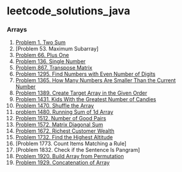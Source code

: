 # leetcode_solutions_java

### Arrays

1. [Problem 1. Two Sum](https://leetcode.com/problems/two-sum/solutions/3683744/java-code-with-time-and-space-complexity/)
2. [Problem 53. Maximum Subarray]
3. [Problem 66. Plus One](https://leetcode.com/problems/plus-one/solutions/3679889/java-code-with-time-and-space-complexity/)
4. [Problem 136. Single Number](https://leetcode.com/problems/single-number/solutions/3679918/java-code-with-time-and-space-complexity/)
5. [Problem 867. Transpose Matrix](https://leetcode.com/problems/transpose-matrix/solutions/3679948/java-code-with-time-and-space-complexity/)
6. [Problem 1295. Find Numbers with Even Number of Digits](https://leetcode.com/problems/find-numbers-with-even-number-of-digits/solutions/3683729/java-code-with-time-and-space-complexity/)
7. [Problem 1365. How Many Numbers Are Smaller Than the Current Number](https://leetcode.com/problems/how-many-numbers-are-smaller-than-the-current-number/solutions/3675354/java-code-time-and-space-complexity/)
8. [Problem 1389. Create Target Array in the Given Order](https://leetcode.com/problems/create-target-array-in-the-given-order/solutions/3679963/java-code-with-time-and-space-complexity/)
9. [Problem 1431. Kids With the Greatest Number of Candies](https://leetcode.com/problems/kids-with-the-greatest-number-of-candies/solutions/3675330/java-code-with-time-and-space-complexity/)
10. [Problem 1470. Shuffle the Array](https://leetcode.com/problems/shuffle-the-array/solutions/3675319/java-code-with-time-and-space-complexity/)
11. [problem 1480. Running Sum of 1d Array](https://leetcode.com/problems/running-sum-of-1d-array/solutions/3673660/java-code-time-and-space-complexity/)
12. [Problem 1512. Number of Good Pairs](https://leetcode.com/problems/number-of-good-pairs/solutions/3675334/java-code-with-time-and-space-complexity/)
13. [Problem 1572. Matrix Diagonal Sum](https://leetcode.com/problems/matrix-diagonal-sum/solutions/3683782/java-code-with-time-and-space-complexity/)
14. [Problem 1672. Richest Customer Wealth](https://leetcode.com/problems/richest-customer-wealth/solutions/3673695/java-code-with-time-and-space-complexity/)
15. [Problem 1732. Find the Highest Altitude](https://leetcode.com/problems/find-the-highest-altitude/solutions/3683797/java-code-with-time-and-space-complexity/)
16. [Problem 1773. Count Items Matching a Rule]
17. [Problem 1832. Check if the Sentence Is Pangram]
18. [Problem 1920. Build Array from Permutation](https://leetcode.com/problems/build-array-from-permutation/solutions/3673491/java-code-with-time-and-space-complexity-problem-1920/)
19. [Problem 1929. Concatenation of Array](https://leetcode.com/problems/concatenation-of-array/solutions/3673643/java-code-with-time-and-space-complexity/)
